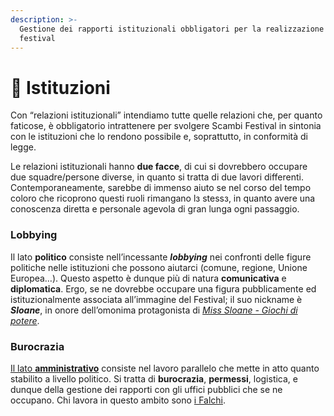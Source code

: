 ```yaml
---
description: >-
  Gestione dei rapporti istituzionali obbligatori per la realizzazione del
  festival
---
```


# 🏢 Istituzioni

Con “relazioni istituzionali” intendiamo tutte quelle relazioni che, per quanto faticose, è obbligatorio intrattenere per svolgere Scambi Festival in sintonia con le istituzioni che lo rendono possibile e, soprattutto, in conformità di legge.

Le relazioni istituzionali hanno **due facce**, di cui si dovrebbero occupare due squadre/persone diverse, in quanto si tratta di due lavori differenti. Contemporaneamente, sarebbe di immenso aiuto se nel corso del tempo coloro che ricoprono questi ruoli rimangano lз stessз, in quanto avere una conoscenza diretta e personale agevola di gran lunga ogni passaggio.

### Lobbying

Il lato **politico** consiste nell’incessante _**lobbying**_ nei confronti delle figure politiche nelle istituzioni che possono aiutarci (comune, regione, Unione Europea…). Questo aspetto è dunque più di natura **comunicativa** e **diplomatica**. Ergo, se ne dovrebbe occupare una figura pubblicamente ed istituzionalmente associata all’immagine del Festival; il suo nickname è _**Sloane**_, in onore dell’omonima protagonista di [_Miss Sloane - Giochi di potere_](https://it.wikipedia.org/wiki/Miss\_Sloane\_-\_Giochi\_di\_potere).

### Burocrazia

[Il lato **amministrativo**](./#undefined) consiste nel lavoro parallelo che mette in atto quanto stabilito a livello politico. Si tratta di **burocrazia**, **permessi**, logistica, e dunque della gestione dei rapporti con gli uffici pubblici che se ne occupano. Chi lavora in questo ambito sono [i Falchi](../../staff/teams/#falchi).
